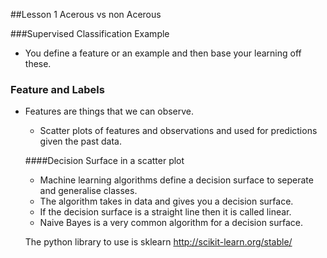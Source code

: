 ##Lesson 1
Acerous vs non Acerous

###Supervised Classification Example
* You define a feature or an example and then base your learning off these.

### Feature and Labels
* Features are things that we can observe.
  * Scatter plots of features and observations and used for predictions given the past data.

  ####Decision Surface in a scatter plot
  * Machine learning algorithms define a decision surface to seperate and generalise classes.
  * The algorithm takes in data and gives you a decision surface.
  * If the decision surface is a straight line then it is called linear.
  * Naive Bayes is a very common algorithm for a decision surface.

  The python library to use is sklearn http://scikit-learn.org/stable/
